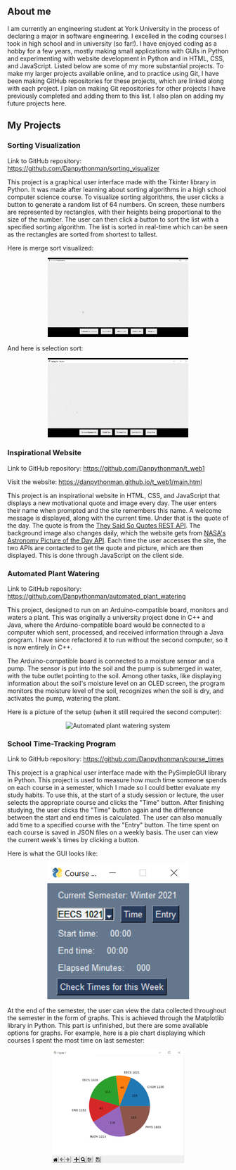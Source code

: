 ## About me
I am currently an engineering student at York University in the process of declaring a major in software engineering.
I excelled in the coding courses I took in high school and in university (so far!).
I have enjoyed coding as a hobby for a few years, mostly making small applications with GUIs in Python and experimenting with website development in Python and in HTML, CSS, and JavaScript.
Listed below are some of my more substantial projects.
To make my larger projects available online, and to practice using Git, I have been making GitHub repositories for these projects, which are linked along with each project.
I plan on making Git repositories for other projects I have previously completed and adding them to this list.
I also plan on adding my future projects here.


## My Projects

### Sorting Visualization
Link to GitHub repository: <https://github.com/Danpythonman/sorting_visualizer>

This project is a graphical user interface made with the Tkinter library in Python.
It was made after learning about sorting algorithms in a high school computer science course.
To visualize sorting algorithms, the user clicks a button to generate a random list of 64 numbers.
On screen, these numbers are represented by rectangles, with their heights being proportional to the size of the number.
The user can then click a button to sort the list with a specified sorting algorithm.
The list is sorted in real-time which can be seen as the rectangles are sorted from shortest to tallest.


Here is merge sort visualized:

<p align=center>
<img src="images\merge_sort_visualization.gif" alt="Merge sort visualized by sorting rectangles of differnt heights">
</p>

And here is selection sort:

<p align=center>
<img src="images\selection_sort_visualization.gif" alt="Selection sort visualized by sorting rectangles of differnt heights">
</p>

### Inspirational Website
Link to GitHub repository: <https://github.com/Danpythonman/t_web1>

Visit the website: <https://danpythonman.github.io/t_web1/main.html>

This project is an inspirational website in HTML, CSS, and JavaScript that displays a new motivational quote and image every day.
The user enters their name when prompted and the site remembers this name.
A welcome message is displayed, along with the current time.
Under that is the quote of the day.
The quote is from the [They Said So Quotes REST API](https://quotes.rest/).
The background image also changes daily, which the website gets from [NASA's Astronomy Picture of the Day API](https://api.nasa.gov/).
Each time the user accesses the site, the two APIs are contacted to get the quote and picture, which are then displayed.
This is done through JavaScript on the client side.


### Automated Plant Watering
Link to GitHub repository: <https://github.com/Danpythonman/automated_plant_watering>

This project, designed to run on an Arduino-compatible board, monitors and waters a plant.
This was originally a university project done in C++ and Java, where the Arduino-compatible board would be connected to a computer which sent, processed, and received information through a Java program.
I have since refactored it to run without the second computer, so it is now entirely in C++.

The Arduino-compatible board is connected to a moisture sensor and a pump.
The sensor is put into the soil and the pump is submerged in water, with the tube outlet pointing to the soil.
Among other tasks, like displaying information about the soil's moisture level on an OLED screen, the program monitors the moisture level of the soil, recognizes when the soil is dry, and activates the pump, watering the plant.

Here is a picture of the setup (when it still required the second computer):

<p align=center>
<img src="images\automated_plant_watering_system.jpg" alt="Automated plant watering system" width="250px">
</p>

### School Time-Tracking Program
Link to GitHub repository: <https://github.com/Danpythonman/course_times>

This project is a graphical user interface made with the PySimpleGUI library in Python.
This project is used to measure how much time someone spends on each course in a semester, which I made so I could better evaluate my study habits.
To use this, at the start of a study session or lecture, the user selects the appropriate course and clicks the "Time" button.
After finishing studying, the user clicks the "Time" button again and the difference between the start and end times is calculated.
The user can also manually add time to a specified course with the "Entry" button.
The time spent on each course is saved in JSON files on a weekly basis.
The user can view the current week's times by clicking a button.

Here is what the GUI looks like:

<p align=center>
<img src="images\course_time_tracking.png" alt="Graphical user interface for the time tracking program">
</p>

At the end of the semester, the user can view the data collected throughout the semester in the form of graphs.
This is achieved through the Matplotlib library in Python.
This part is unfinished, but there are some available options for graphs.
For example, here is a pie chart displaying which courses I spent the most time on last semester:

<p align=center>
<img src="images\course_time_tracking_graph.png" alt="Pie chart showing which courses consumed more time" width=300px>
</p>
